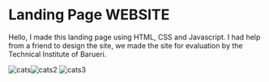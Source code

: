 # Landing Page WEBSITE

Hello, I made this landing page using HTML, CSS and Javascript. I had help from a friend to 
design the site, we made the site for evaluation by the Technical Institute of Barueri.

![cats](https://user-images.githubusercontent.com/131183713/232938690-00b26e49-b4fa-4d01-bacb-6e6cf5626963.jpg)![cats2](https://user-images.githubusercontent.com/131183713/232939702-3b15f254-6c6e-4de6-a7ae-8d049b012d8a.jpg)
![cats3](https://user-images.githubusercontent.com/131183713/232940036-31fa5d2f-b3cb-434e-a83e-40c8657e2185.jpg)

